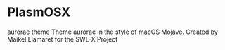 # PlasmOSX
aurorae theme
Theme aurorae in the style of macOS Mojave. Created by Maikel Llamaret for the SWL-X Project
